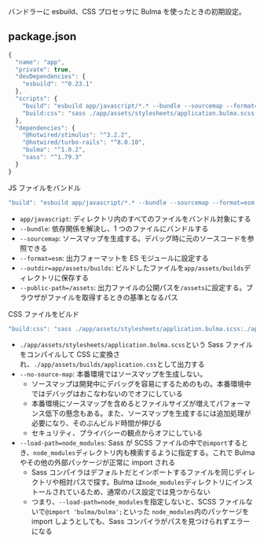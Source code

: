 バンドラーに esbuild、CSS プロセッサに Bulma を使ったときの初期設定。

## package.json

```js
{
  "name": "app",
  "private": true,
  "devDependencies": {
    "esbuild": "^0.23.1"
  },
  "scripts": {
    "build": "esbuild app/javascript/*.* --bundle --sourcemap --format=esm --outdir=app/assets/builds --public-path=/assets",
    "build:css": "sass ./app/assets/stylesheets/application.bulma.scss:./app/assets/builds/application.css --no-source-map --load-path=node_modules"
  },
  "dependencies": {
    "@hotwired/stimulus": "^3.2.2",
    "@hotwired/turbo-rails": "^8.0.10",
    "bulma": "^1.0.2",
    "sass": "^1.79.3"
  }
}
```

JS ファイルをバンドル

```js
"build": "esbuild app/javascript/*.* --bundle --sourcemap --format=esm --outdir=app/assets/builds --public-path=/assets",
```

- `app/javascript`: ディレクトリ内のすべてのファイルをバンドル対象にする
- `--bundle`: 依存関係を解決し、1 つのファイルにバンドルする
- `--sourcemap`: ソースマップを生成する。デバッグ時に元のソースコードを参照できる
- `--format=esm`: 出力フォーマットを ES モジュールに設定する
- `--outdir=app/assets/builds`: ビルドしたファイルを`app/assets/builds`ディレクトリに保存する
- `--public-path=/assets`: 出力ファイルの公開パスを`/assets`に設定する。ブラウザがファイルを取得するときの基準となるパス

CSS ファイルをビルド

```js
"build:css": "sass ./app/assets/stylesheets/application.bulma.scss:./app/assets/builds/application.css --no-source-map --load-path=node_modules"
```

- `./app/assets/stylesheets/application.bulma.scss`という Sass ファイルをコンパイルして CSS に変換され、`./app/assets/builds/application.css`として出力する
- `--no-source-map`: 本番環境ではソースマップを生成しない。
  - ソースマップは開発中にデバッグを容易にするためのもの。本番環境中ではデバッグはおこなわないのでオフにしている
  - 本番環境にソースマップを含めるとファイルサイズが増えてパフォーマンス低下の懸念もある。また、ソースマップを生成するには追加処理が必要になり、そのぶんビルド時間が伸びる
  - セキュリティ、プライバシーの観点からオフにしている
- `--load-path=node_modules`: Sass が SCSS ファイルの中で`@import`するとき、`node_modules`ディレクトリ内も検索するように指定する。これで Bulma やその他の外部パッケージが正常に import される
  - Sass コンパイラはデフォルトだとインポートするファイルを同じディレクトリや相対パスで探す。Bulma は`node_modules`ディレクトリにインストールされているため、通常のパス設定では見つからない
  - つまり、`--load-path=node_modules`を指定しないと、SCSS ファイルないで`@import 'bulma/bulma';`といった `node_modules`内のパッケージを import しようとしても、Sass コンパイラがパスを見つけられずエラーになる

